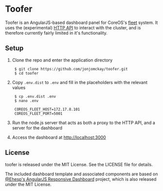 Toofer
======

Toofer is an AngularJS-based dashboard panel for CoreOS's [fleet](https://github.com/coreos/fleet) system. It uses the (experimental) [HTTP API](https://github.com/coreos/fleet/blob/master/Documentation/api-v1-alpha.md) to interact with the cluster, and is therefore currently fairly limited in it's functionality.

## Setup

1. Clone the repo and enter the application directory

        $ git clone https://github.com/jonjomckay/toofer.git
        $ cd toofer

2. Copy `.env.dist` to `.env` and fill in the placeholders with the relevant values

        $ cp .env.dist .env
        $ nano .env

        COREOS_FLEET_HOST=172.17.8.101
	    COREOS_FLEET_PORT=5001

3. Run the node.js server that acts as both a proxy to the HTTP API, and a server for the dashboard

4. Access the dashboard at [http://localhost:3000](http://localhost:3000)

## License

toofer is released under the MIT License. See the LICENSE file for details.

The included dashboard template and associated components are based on [@Ehesp's AngularJS Responsive Dashboard](https://github.com/Ehesp/Responsive-Dashboard) project, which is also released under the MIT License.